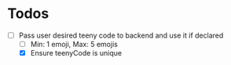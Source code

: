 # Todos

- [ ] Pass user desired teeny code to backend and use it if declared
  - [ ] Min: 1 emoji, Max: 5 emojis
  - [x] Ensure teenyCode is unique